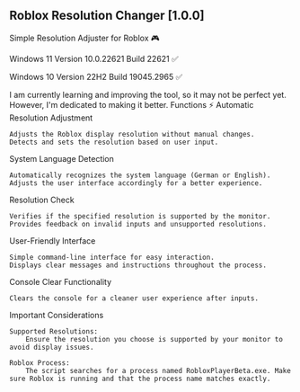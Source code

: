 ## Roblox Resolution Changer [1.0.0]

Simple Resolution Adjuster for Roblox 🎮

Windows 11 Version 10.0.22621 Build 22621 ✅

Windows 10 Version 22H2 Build 19045.2965 ✅

I am currently learning and improving the tool, so it may not be perfect yet. However, I'm dedicated to making it better.
Functions ⚡
Automatic Resolution Adjustment

    Adjusts the Roblox display resolution without manual changes.
    Detects and sets the resolution based on user input.

System Language Detection

    Automatically recognizes the system language (German or English).
    Adjusts the user interface accordingly for a better experience.

Resolution Check

    Verifies if the specified resolution is supported by the monitor.
    Provides feedback on invalid inputs and unsupported resolutions.

User-Friendly Interface

    Simple command-line interface for easy interaction.
    Displays clear messages and instructions throughout the process.

Console Clear Functionality

    Clears the console for a cleaner user experience after inputs.

Important Considerations

    Supported Resolutions:
        Ensure the resolution you choose is supported by your monitor to avoid display issues.

    Roblox Process:
        The script searches for a process named RobloxPlayerBeta.exe. Make sure Roblox is running and that the process name matches exactly.
